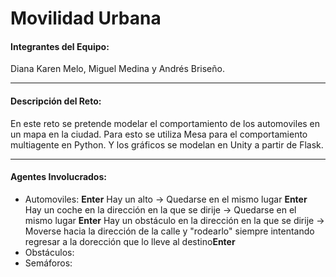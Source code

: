 # Movilidad Urbana
#### Integrantes del Equipo: 
Diana Karen Melo, Miguel Medina y Andrés Briseño.
___
#### Descripción del Reto: 
En este reto se pretende modelar el comportamiento de los automoviles en un mapa en la ciudad. Para esto se utiliza Mesa para el comportamiento multiagente en Python. Y los gráficos se modelan en Unity a partir de Flask.
___
#### Agentes Involucrados: 
* Automoviles: **Enter**
  Hay un alto &rarr; Quedarse en el mismo lugar **Enter**
  Hay un coche en la dirección en la que se dirije  &rarr; Quedarse en el mismo lugar **Enter**
  Hay un obstáculo en la dirección en la que se dirije  &rarr; Moverse hacia la dirección de la calle y "rodearlo" siempre intentando regresar a la dorección que lo lleve al destino**Enter**
* Obstáculos:
* Semáforos:
